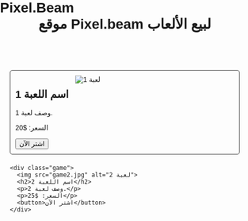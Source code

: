 # Pixel.Beam
<!DOCTYPE html>
<html>
<head>
  <title>موقع Pixel.beam لبيع الألعاب</title>
  <style>
    body {
      font-family: Arial, sans-serif;
      margin: 0;
      padding: 0;
    }
    
    header {
      background-color: #333;
      color: #fff;
      padding: 20px;
      text-align: center;
    }
    
    h1 {
      margin: 0;
    }
    
    main {
      padding: 20px;
    }
    
    .game {
      border: 1px solid #333;
      border-radius: 5px;
      margin-bottom: 20px;
      padding: 10px;
    }
    
    .game img {
      display: block;
      margin: 0 auto;
      max-width: 200px;
    }
    
    .game h2 {
      margin-top: 10px;
    }
    
    .game p {
      margin-top: 0;
    }
  </style>
</head>
<body>
  <header>
    <h1>موقع Pixel.beam لبيع الألعاب</h1>
  </header>
  
  <main>
    <div class="game">
      <img src="game1.jpg" alt="لعبة 1">
      <h2>اسم اللعبة 1</h2>
      <p>وصف لعبة 1.</p>
      <p>السعر: $20</p>
      <button>اشتر الآن</button>
    </div>
    
    <div class="game">
      <img src="game2.jpg" alt="لعبة 2">
      <h2>اسم اللعبة 2</h2>
      <p>وصف لعبة 2.</p>
      <p>السعر: $25</p>
      <button>اشتر الآن</button>
    </div>
  </main>
</body>
</html>
